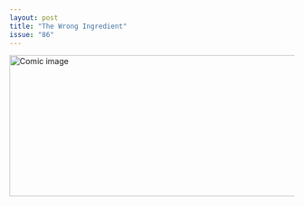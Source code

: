 ```yaml
---
layout: post
title: "The Wrong Ingredient"
issue: "86"
---
```

<img src="{{ site.url }}/comics/86.png" title="Why couldn't it be squid?" alt="Comic image" width="780px" height="250px"/>

